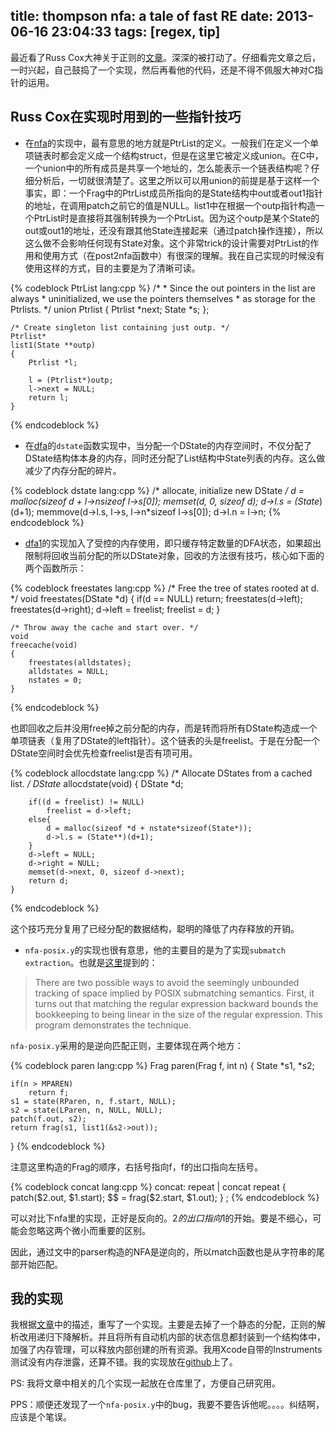 title: thompson nfa: a tale of fast RE
date: 2013-06-16 23:04:33
tags: [regex, tip]
---

最近看了Russ Cox大神关于正则的[文章][4]。深深的被打动了。仔细看完文章之后，一时兴起，自己鼓捣了一个实现，然后再看他的代码，还是不得不佩服大神对C指针的运用。

## Russ Cox在实现时用到的一些指针技巧

* 在[nfa][6]的实现中，最有意思的地方就是PtrList的定义。一般我们在定义一个单项链表时都会定义成一个结构struct，但是在这里它被定义成union。在C中，一个union中的所有成员是共享一个地址的，怎么能表示一个链表结构呢？仔细分析后，一切就很清楚了。这里之所以可以用union的前提是基于这样一个事实，即：一个Frag中的PtrList成员所指向的是State结构中out或者out1指针的地址，在调用patch之前它的值是NULL。list1中在根据一个outp指针构造一个PtrList时是直接将其强制转换为一个PtrList。因为这个outp是某个State的out或out1的地址，还没有跟其他State连接起来（通过patch操作连接），所以这么做不会影响任何现有State对象。这个非常trick的设计需要对PtrList的作用和使用方式（在post2nfa函数中）有很深的理解。我在自己实现的时候没有使用这样的方式，目的主要是为了清晰可读。

{% codeblock PtrList lang:cpp %}
    /*
     * Since the out pointers in the list are always 
     * uninitialized, we use the pointers themselves
     * as storage for the Ptrlists.
     */
    union Ptrlist
    {
    	Ptrlist *next;
    	State *s;
    };
    
    /* Create singleton list containing just outp. */
    Ptrlist*
    list1(State **outp)
    {
    	Ptrlist *l;
    	
    	l = (Ptrlist*)outp;
    	l->next = NULL;
    	return l;
    }
{% endcodeblock %}

* 在[dfa][1]的`dstate`函数实现中，当分配一个DState的内存空间时，不仅分配了DState结构体本身的内存，同时还分配了List结构中State列表的内存。这么做减少了内存分配的碎片。

{% codeblock dstate lang:cpp %}
    /* allocate, initialize new DState */
    d = malloc(sizeof *d + l->n*sizeof l->s[0]);
    memset(d, 0, sizeof *d);
    d->l.s = (State**)(d+1);
    memmove(d->l.s, l->s, l->n*sizeof l->s[0]);
    d->l.n = l->n;
{% endcodeblock %}    


* [dfa1][1]的实现加入了受控的内存使用，即只缓存特定数量的DFA状态，如果超出限制将回收当前分配的所以DState对象，回收的方法很有技巧，核心如下面的两个函数所示：

{% codeblock freestates lang:cpp %}
    /* Free the tree of states rooted at d. */
    void
    freestates(DState *d)
    {
    	if(d == NULL)
    		return;
    	freestates(d->left);
    	freestates(d->right);
    	d->left = freelist;
    	freelist = d;
    }


    /* Throw away the cache and start over. */
    void
    freecache(void)
    {
    	freestates(alldstates);
    	alldstates = NULL;
    	nstates = 0;
    }
{% endcodeblock %}

也即回收之后并没用free掉之前分配的内存，而是转而将所有DState构造成一个单项链表（复用了DState的left指针）。这个链表的头是freelist。于是在分配一个DState空间时会优先检查freelist是否有项可用。

{% codeblock allocdstate lang:cpp %}
    /* Allocate DStates from a cached list. */
    DState*
    allocdstate(void)
    {
    	DState *d;
    	
    	if((d = freelist) != NULL)
    		freelist = d->left;
    	else{
    		d = malloc(sizeof *d + nstate*sizeof(State*));
    		d->l.s = (State**)(d+1);
    	}
    	d->left = NULL;
    	d->right = NULL;
    	memset(d->next, 0, sizeof d->next);
    	return d;
    }
{% endcodeblock %}

这个技巧充分复用了已经分配的数据结构，聪明的降低了内存释放的开销。

+ `nfa-posix.y`的实现也很有意思，他的主要目的是为了实现`submatch extraction`。也就是[这里][7]提到的：
> There are two possible ways to avoid the seemingly unbounded tracking of space implied by POSIX submatching semantics. First, it turns out that matching the regular expression backward bounds the bookkeeping to being linear in the size of the regular expression. This program demonstrates the technique. 

`nfa-posix.y`采用的是逆向匹配正则，主要体现在两个地方：

{% codeblock paren lang:cpp %}
Frag
paren(Frag f, int n)
{
    State *s1, *s2;

    if(n > MPAREN)
        return f;
    s1 = state(RParen, n, f.start, NULL);
    s2 = state(LParen, n, NULL, NULL);
    patch(f.out, s2);
    return frag(s1, list1(&s2->out));
}
{% endcodeblock %}

注意这里构造的Frag的顺序，右括号指向f，f的出口指向左括号。

{% codeblock concat lang:cpp %}
concat:
    repeat
|   concat repeat
    {
        patch($2.out, $1.start);
        $$ = frag($2.start, $1.out);
    }
;
{% endcodeblock %}

可以对比下nfa里的实现，正好是反向的。$2的出口指向$1的开始。要是不细心，可能会忽略这两个微小而重要的区别。

因此，通过文中的parser构造的NFA是逆向的，所以match函数也是从字符串的尾部开始匹配。

## 我的实现
我根据[文章][4]中的描述，重写了一个实现。主要是去掉了一个静态的分配，正则的解析改用递归下降解析。并且将所有自动机内部的状态信息都封装到一个结构体中，加强了内存管理，可以释放内部创建的所有资源。我用Xcode自带的Instruments测试没有内存泄露，还算不错。我的实现放在[github][5]上了。

PS: 我将文章中相关的几个实现一起放在仓库里了，方便自己研究用。

PPS：顺便还发现了一个`nfa-posix.y`中的bug，我要不要告诉他呢。。。。纠结啊，应该是个笔误。

[1]: http://swtch.com/~rsc/regexp/dfa0.c.txt
[2]: http://swtch.com/~rsc/regexp/dfa1.c.txt
[3]: http://swtch.com/~rsc/regexp
[4]: http://swtch.com/~rsc/regexp/regexp1.html
[5]: https://github.com/sonald/thompson-nfa
[6]: http://swtch.com/~rsc/regexp/nfa.c.txt
[7]: http://swtch.com/~rsc/regexp/regexp2.html